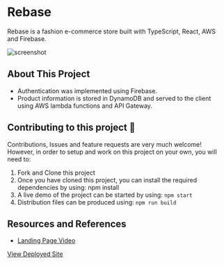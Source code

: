 # Rebase

Rebase is a fashion e-commerce store built with TypeScript, React, AWS and Firebase.

![screenshot](./docs/assets/images/rebase.png)

## About This Project

- Authentication was implemented using Firebase.
- Product information is stored in DynamoDB and served to the client using AWS lambda functions and API Gateway.

## Contributing to this project 🤝

Contributions, Issues and feature requests are very much welcome! However, in order to setup and work on this project on your own, you will need to:

1. Fork and Clone this project
2. Once you have cloned this project, you can install the required dependencies by using: npm install
3. A live demo of the project can be started by using: `npm start`
4. Distribution files can be produced using: `npm run build`

## Resources and References

- [Landing Page Video](https://cdn.sanity.io/files/8nn8fua5/production/4c749533161fc77c899a376ec6cd6da38973772f.mp4)

[View Deployed Site](https://basic-dept-wine.vercel.app/)
